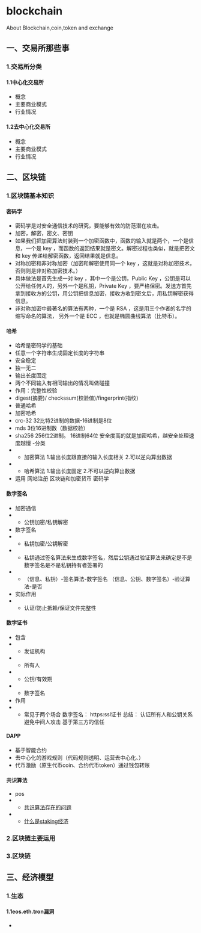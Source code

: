 # blockchain
About Blockchain,coin,token and exchange
## 一、交易所那些事
### 1.交易所分类
#### 1.1中心化交易所
- 概念
- 主要商业模式
- 行业情况
#### 1.2去中心化交易所
- 概念
- 主要商业模式
- 行业情况
## 二、区块链
### 1.区块链基本知识
#### 密码学
- 密码学是对安全通信技术的研究，要能够有效的防范潜在攻击。
- 加密，解密，密文、密钥
- 如果我们把加密算法封装到一个加密函数中，函数的输入就是两个，一个是信息，一个是 key ，而函数的返回结果就是密文。解密过程也类似，就是把密文和 key 传递给解密函数，返回结果就是信息。
- 对称加密和非对称加密（加密和解密使用同一个 key ，这就是对称加密技术，否则则是非对称加密技术。）
- 具体做法是首先生成一对 key ，其中一个是公钥，Public Key ，公钥是可以公开给任何人的，另外一个是私钥，Private Key ，要严格保密。发送方首先拿到接收方的公钥，用公钥把信息加密，接收方收到密文后，用私钥解密获得信息。
- 非对称加密中最著名的算法有两种，一个是 RSA ，这是用三个作者的名字的缩写命名的算法， 另外一个是 ECC ，也就是椭圆曲线算法（比特币）。
#### 哈希
- 哈希是密码学的基础
- 任意一个字符串生成固定长度的字符串
- 安全稳定
- 独一无二
- 输出长度固定
- 两个不同输入有相同输出的情况叫做碰撞
- 作用：完整性校验
- digest(摘要)/ checkssum(校验值)/fingerprint(指纹)
- 普通哈希
- 加密哈希
- crc-32 32比特2进制的数据-16进制是8位
- mds    3位16进制数（数据校验）
- sha256 256位2进制。 16进制64位
安全度高的就是加密哈希，越安全处理速度越慢
-分类
- - 加密算法
1.输出长度跟直接的输入长度相关
2.可以逆向算出数据
- - 哈希算法
1.输出长度固定
2.不可以逆向算出数据
- 运用
网站注册
区块链和加密货币
密码学
#### 数字签名
- 加密通信
- - 公钥加密/私钥解密
- 数字签名
- - 私钥加密/公钥解密
- - 私钥通过签名算法来生成数字签名，然后公钥通过验证算法来确定是不是数字签名是不是私钥持有者签署的
- - （信息、私钥）-签名算法-数字签名   （信息、公钥、数字签名）-验证算法-是否
- 实际作用
- - 认证/防止抵赖/保证文件完整性
#### 数字证书
- 包含
- - 发证机构
- - 所有人
- - 公钥/有效期
- - 数字签名
- 作用
- - 常见于两个场合
数字签名：
https:ssl证书
总结：
认证所有人和公钥关系
避免中间人攻击
基于第三方的信任
#### DAPP
- 基于智能合约
- 去中心化的游戏规则（代码规则透明、运营去中心化、）
- 代币激励（原生代币coin、合约代币token）通过钱包转账
#### 共识算法
- pos
- - [共识算法存在的问题](https://www.jinse.com/blockchain/369478.html)
- - [什么是staking经济](https://www.jinse.com/news/blockchain/384604.html)




### 2.区块链主要运用
### 3.区块链
## 三、经济模型
### 1.生态
#### 1.1eos.eth.tron漏洞
- 

